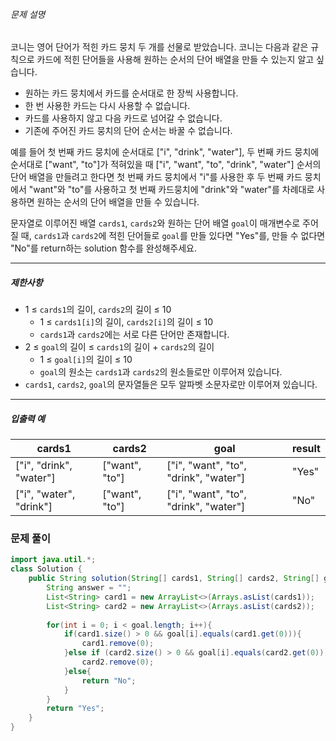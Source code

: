 ###### 문제 설명

코니는 영어 단어가 적힌 카드 뭉치 두 개를 선물로 받았습니다. 코니는 다음과 같은 규칙으로 카드에 적힌 단어들을 사용해 원하는 순서의 단어 배열을 만들 수 있는지 알고 싶습니다.

- 원하는 카드 뭉치에서 카드를 순서대로 한 장씩 사용합니다.
- 한 번 사용한 카드는 다시 사용할 수 없습니다.
- 카드를 사용하지 않고 다음 카드로 넘어갈 수 없습니다.
- 기존에 주어진 카드 뭉치의 단어 순서는 바꿀 수 없습니다.

예를 들어 첫 번째 카드 뭉치에 순서대로 ["i", "drink", "water"], 두 번째 카드 뭉치에 순서대로 ["want", "to"]가 적혀있을 때 ["i", "want", "to", "drink", "water"] 순서의 단어 배열을 만들려고 한다면 첫 번째 카드 뭉치에서 "i"를 사용한 후 두 번째 카드 뭉치에서 "want"와 "to"를 사용하고 첫 번째 카드뭉치에 "drink"와 "water"를 차례대로 사용하면 원하는 순서의 단어 배열을 만들 수 있습니다.

문자열로 이루어진 배열 `cards1`, `cards2`와 원하는 단어 배열 `goal`이 매개변수로 주어질 때, `cards1`과 `cards2`에 적힌 단어들로 `goal`를 만들 있다면 "Yes"를, 만들 수 없다면 "No"를 return하는 solution 함수를 완성해주세요.

---

##### 제한사항

- 1 ≤ `cards1`의 길이, `cards2`의 길이 ≤ 10
    - 1 ≤ `cards1[i]`의 길이, `cards2[i]`의 길이 ≤ 10
    - `cards1`과 `cards2`에는 서로 다른 단어만 존재합니다.
- 2 ≤ `goal`의 길이 ≤ `cards1`의 길이 + `cards2`의 길이
    - 1 ≤ `goal[i]`의 길이 ≤ 10
    - `goal`의 원소는 `cards1`과 `cards2`의 원소들로만 이루어져 있습니다.
- `cards1`, `cards2`, `goal`의 문자열들은 모두 알파벳 소문자로만 이루어져 있습니다.

---

##### 입출력 예

| cards1                  | cards2         | goal                                  | result |
| ----------------------- | -------------- | ------------------------------------- | ------ |
| ["i", "drink", "water"] | ["want", "to"] | ["i", "want", "to", "drink", "water"] | "Yes"  |
| ["i", "water", "drink"] | ["want", "to"] | ["i", "want", "to", "drink", "water"] | "No"   |

### 문제 풀이

```java
import java.util.*;
class Solution {
    public String solution(String[] cards1, String[] cards2, String[] goal) {
        String answer = "";
        List<String> card1 = new ArrayList<>(Arrays.asList(cards1));
        List<String> card2 = new ArrayList<>(Arrays.asList(cards2));
        
        for(int i = 0; i < goal.length; i++){
            if(card1.size() > 0 && goal[i].equals(card1.get(0))){
                card1.remove(0);
            }else if (card2.size() > 0 && goal[i].equals(card2.get(0))){
                card2.remove(0);
            }else{
                return "No";
            }
        }
        return "Yes";
    }
}
```